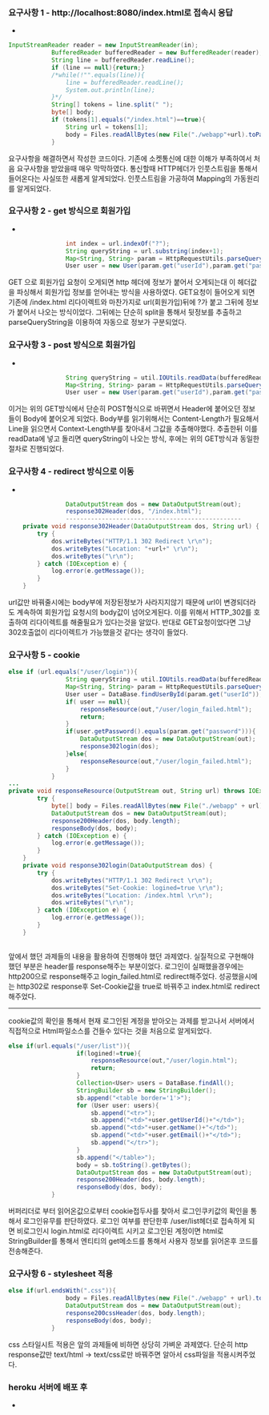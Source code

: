 ### 요구사항 1 - http://localhost:8080/index.html로 접속시 응답
* 
```java
InputStreamReader reader = new InputStreamReader(in);
            BufferedReader bufferedReader = new BufferedReader(reader);//
            String line = bufferedReader.readLine();
            if (line == null){return;}
            /*while(!"".equals(line)){
                line = bufferedReader.readLine();
                System.out.println(line);
            }*/
            String[] tokens = line.split(" ");
            byte[] body;
            if (tokens[1].equals("/index.html")==true){
                String url = tokens[1];
                body = Files.readAllBytes(new File("./webapp"+url).toPath());
            }
```
요구사항을 해결하면서 작성한 코드이다.
기존에 소켓통신에 대한 이해가 부족하여서 처음 요구사항을 받았을때 매우 막막하였다.
통신할때 HTTP헤더가 인풋스트림을 통해서 들어온다는 사실또한 새롭게 알게되었다.
인풋스트림을 가공하여 Mapping의 가동원리를 알게되었다.

### 요구사항 2 - get 방식으로 회원가입
* 
```java
                int index = url.indexOf("?");
                String queryString = url.substring(index+1);
                Map<String, String> param = HttpRequestUtils.parseQueryString(queryString);
                User user = new User(param.get("userId"),param.get("password"),param.get("name"),param.get("email"));
```
GET 으로 회원가입 요청이 오게되면 http 헤더에 정보가 붙어서 오게되는대 이 헤더값을 파싱해서 회원가입 정보를 얻어내는 방식을 사용하였다.
GET요청이 들어오게 되면 기존에 /index.html 리다이렉트와 마찬가지로 url(회원가입)뒤에 ?가 붙고 그뒤에 정보가 붙어서 나오는 방식이었다.
그뒤에는 단순히 split을 통해서 뒷정보를 추출하고 parseQueryString을 이용하여 자동으로 정보가 구분되었다.

### 요구사항 3 - post 방식으로 회원가입
* 
```java
                String queryString = util.IOUtils.readData(bufferedReader, cl);
                Map<String, String> param = HttpRequestUtils.parseQueryString(queryString);
                User user = new User(param.get("userId"),param.get("password"),param.get("name"),param.get("email"));
```
이거는 위의 GET방식에서 단순히 POST형식으로 바뀌면서 Header에 붙어오던 정보들이 Body에 붙어오게 되었다.
Body부를 읽기위해서는 Content-Length가 필요해서 Line을 읽으면서 Context-Length부를 찾아내서 그값을 추출해야했다.
추출한뒤 이를 readData에 넣고 돌리면 queryString이 나오는 방식, 후에는 위의 GET방식과 동일한 절차로 진행되었다.
### 요구사항 4 - redirect 방식으로 이동
* 
```java
                DataOutputStream dos = new DataOutputStream(out);
                response302Header(dos, "/index.html");
                -------------------------------------------------
    private void response302Header(DataOutputStream dos, String url) {
        try {
            dos.writeBytes("HTTP/1.1 302 Redirect \r\n");
            dos.writeBytes("Location: "+url+" \r\n");
            dos.writeBytes("\r\n");
        } catch (IOException e) {
            log.error(e.getMessage());
        }
    }                
```
url값만 바꿔줄시에는 body부에 저장된정보가 사라지지않기 때문에 url이 변경되더라도 계속하여 회원가입 요청시의 body값이 넘어오게된다.
이를 위해서 HTTP_302를 호출하여 리다이렉트를 해줄필요가 있다는것을 알았다.
반대로 GET요청이었다면 그냥 302호출없이 리다이렉트가 가능했을것 같다는 생각이 들었다.
### 요구사항 5 - cookie

```java
else if (url.equals("/user/login")){
                String queryString = util.IOUtils.readData(bufferedReader, cl);
                Map<String, String> param = HttpRequestUtils.parseQueryString(queryString);
                User user = DataBase.findUserById(param.get("userId"));
                if( user == null){
                    responseResource(out,"/user/login_failed.html");
                    return;
                }
                if(user.getPassword().equals(param.get("password"))){
                    DataOutputStream dos = new DataOutputStream(out);
                    response302login(dos);
                }else{
                    responseResource(out,"/user/login_failed.html");
                }
            }
...
private void responseResource(OutputStream out, String url) throws IOException {
        try {
            byte[] body = Files.readAllBytes(new File("./webapp" + url).toPath());
            DataOutputStream dos = new DataOutputStream(out);
            response200Header(dos, body.length);
            responseBody(dos, body);
        } catch (IOException e) {
            log.error(e.getMessage());
        }
    }
    private void response302login(DataOutputStream dos) {
        try {
            dos.writeBytes("HTTP/1.1 302 Redirect \r\n");
            dos.writeBytes("Set-Cookie: logined=true \r\n");
            dos.writeBytes("Location: /index.html \r\n");
            dos.writeBytes("\r\n");
        } catch (IOException e) {
            log.error(e.getMessage());
        }
    }
         
```
앞에서 했던 과제들의 내용을 활용하여 진행해야 했던 과제였다.
실질적으로 구현해야 했던 부분은 header를 response해주는 부분이었다.
로그인이 실패했을경우에는 http200으로 response해주고 login_failed.html로 redirect해주었다.
성공했을시에는 http302로 response후 Set-Cookie값을 true로 바꿔주고 index.html로 redirect해주었다.

-------------------------------------------------
cookie값의 확인을 통해서 현재 로그인된 계정을 받아오는 과제를 받고나서 서버에서 직접적으로 Html파일소스를 건들수 있다는 것을 처음으로 알게되었다.
```java
else if(url.equals("/user/list")){
                   if(logined!=true){
                       responseResource(out,"/user/login.html");
                       return;
                   }
                   Collection<User> users = DataBase.findAll();
                   StringBuilder sb = new StringBuilder();
                   sb.append("<table border='1'>");
                   for (User user: users){
                       sb.append("<tr>");
                       sb.append("<td>"+user.getUserId()+"</td>");
                       sb.append("<td>"+user.getName()+"</td>");
                       sb.append("<td>"+user.getEmail()+"</td>");
                       sb.append("</tr>");
                   }
                   sb.append("</table>");
                   body = sb.toString().getBytes();
                   DataOutputStream dos = new DataOutputStream(out);
                   response200Header(dos, body.length);
                   responseBody(dos, body);
            }
```
버퍼리더로 부터 읽어온값으로부터 cookie접두사를 찾아서 로그인쿠키값의 확인을 통해서 로그인유무를 판단하였다.
로그인 여부를 판단한후 /user/list헤더로 접속하게 되면 비로그인시 login.html로 리다이렉트 시키고 로그인된 계정이면 html로 StringBuilder를 통해서 엔티티의 get메소드를 통해서 사용자 정보를 읽어온후 코드를 전송해준다.
### 요구사항 6 - stylesheet 적용
```java
else if(url.endsWith(".css")){
                body = Files.readAllBytes(new File("./webapp" + url).toPath());
                DataOutputStream dos = new DataOutputStream(out);
                response200cssHeader(dos, body.length);
                responseBody(dos, body);
            }
```
css 스타일시트 적용은 앞의 과제들에 비하면 상당히 가벼운 과제였다.
단순히 http response값만 text/html -> text/css로만 바꿔주면 알아서 css파일을 적용시켜주었다.

### heroku 서버에 배포 후
* 
